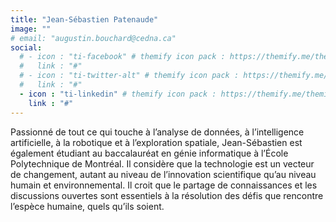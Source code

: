 ```yaml
---
title: "Jean-Sébastien Patenaude"
image: ""
# email: "augustin.bouchard@cedna.ca"
social:
  # - icon : "ti-facebook" # themify icon pack : https://themify.me/themify-icons
  #   link : "#"
  # - icon : "ti-twitter-alt" # themify icon pack : https://themify.me/themify-icons
  #   link : "#"
  - icon : "ti-linkedin" # themify icon pack : https://themify.me/themify-icons
    link : "#"
---
```


Passionné de tout ce qui touche à l’analyse de données, à l’intelligence artificielle, à la robotique et à l’exploration spatiale, Jean-Sébastien est également étudiant au baccalauréat en génie informatique à l’École Polytechnique de Montréal. Il considère que la technologie est un vecteur de changement, autant au niveau de l’innovation scientifique qu’au niveau humain et environnemental. Il croit que le partage de connaissances et les discussions ouvertes sont essentiels à la résolution des défis que rencontre l’espèce humaine, quels qu’ils soient.
